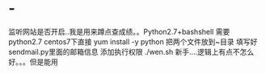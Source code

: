 # -
监听网站是否开启..我是用来蹲点查成绩。。Python2.7+bashshell
需要python2.7
centos7下直接 yum  install -y python
把两个文件放到~目录    填写好sendmail.py里面的邮箱信息
添加执行权限
./wen.sh
新手....逻辑上有点不怎么好。。。但是能用
